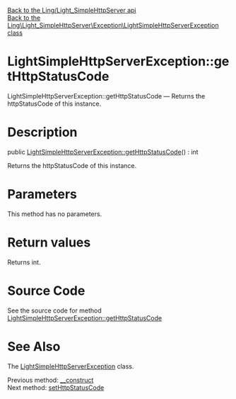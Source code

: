 [Back to the Ling/Light_SimpleHttpServer api](https://github.com/lingtalfi/Light_SimpleHttpServer/blob/master/doc/api/Ling/Light_SimpleHttpServer.md)<br>
[Back to the Ling\Light_SimpleHttpServer\Exception\LightSimpleHttpServerException class](https://github.com/lingtalfi/Light_SimpleHttpServer/blob/master/doc/api/Ling/Light_SimpleHttpServer/Exception/LightSimpleHttpServerException.md)


LightSimpleHttpServerException::getHttpStatusCode
================



LightSimpleHttpServerException::getHttpStatusCode — Returns the httpStatusCode of this instance.




Description
================


public [LightSimpleHttpServerException::getHttpStatusCode](https://github.com/lingtalfi/Light_SimpleHttpServer/blob/master/doc/api/Ling/Light_SimpleHttpServer/Exception/LightSimpleHttpServerException/getHttpStatusCode.md)() : int




Returns the httpStatusCode of this instance.




Parameters
================

This method has no parameters.


Return values
================

Returns int.








Source Code
===========
See the source code for method [LightSimpleHttpServerException::getHttpStatusCode](https://github.com/lingtalfi/Light_SimpleHttpServer/blob/master/Exception/LightSimpleHttpServerException.php#L41-L44)


See Also
================

The [LightSimpleHttpServerException](https://github.com/lingtalfi/Light_SimpleHttpServer/blob/master/doc/api/Ling/Light_SimpleHttpServer/Exception/LightSimpleHttpServerException.md) class.

Previous method: [__construct](https://github.com/lingtalfi/Light_SimpleHttpServer/blob/master/doc/api/Ling/Light_SimpleHttpServer/Exception/LightSimpleHttpServerException/__construct.md)<br>Next method: [setHttpStatusCode](https://github.com/lingtalfi/Light_SimpleHttpServer/blob/master/doc/api/Ling/Light_SimpleHttpServer/Exception/LightSimpleHttpServerException/setHttpStatusCode.md)<br>

